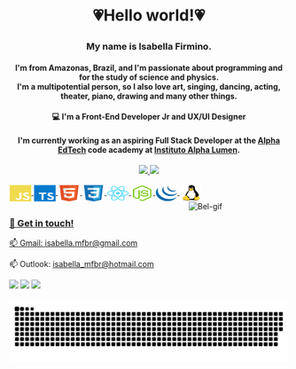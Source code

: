 # <p align="center"> 💗Hello world!💗 </p>




### <p align="center"> My name is Isabella Firmino. </p> 
#### <p align="center"> I'm from Amazonas, Brazil, and I'm  passionate about programming and for the study of science and physics. </br> I'm a multipotential person, so I also love art, singing, dancing, acting, theater, piano, drawing and many other things. </p>
#### <p align="center"> 💻 I'm a Front-End Developer Jr and UX/UI Designer</p>
#### <p align="center"> I'm currently working as an aspiring Full Stack Developer at the <a href="https://sejaalphaedtech.org.br/">Alpha EdTech</a> code academy at <a href="https://alphalumen.org.br/">Instituto Alpha Lumen</a>. </p>


 <div align="center">
  <a href="https://github.com/isobew">
  <img height="180em" src="https://github-readme-stats.vercel.app/api?username=isobew&show_icons=true&theme=dracula&include_all_commits=true&count_private=true"/>
  <img height="180em" src="https://github-readme-stats.vercel.app/api/top-langs/?username=isobew&layout=compact&langs_count=7&theme=dracula"/>
</div>
<div style="display: inline_block"><br>
  <img align="center" alt="Bel-Js" height="30" width="40" src="https://raw.githubusercontent.com/devicons/devicon/master/icons/javascript/javascript-plain.svg">
  <img align="center" alt="Bel-Ts" height="30" width="40" src="https://raw.githubusercontent.com/devicons/devicon/master/icons/typescript/typescript-plain.svg">
  <img align="center" alt="Bel-HTML" height="30" width="40" src="https://raw.githubusercontent.com/devicons/devicon/master/icons/html5/html5-original.svg">
  <img align="center" alt="Bel-CSS" height="30" width="40" src="https://raw.githubusercontent.com/devicons/devicon/master/icons/css3/css3-original.svg">
  <img align="center" alt="Bel-React" height="30" width="40" src="https://raw.githubusercontent.com/devicons/devicon/master/icons/react/react-original.svg">
  <img align="center" alt="Bel-Nodejs" height="30" width="40" src="https://raw.githubusercontent.com/devicons/devicon/master/icons/nodejs/nodejs-original.svg">
  <img align="center" alt="Bel-jquery" height="30" width="40" src="https://raw.githubusercontent.com/devicons/devicon/master/icons/jquery/jquery-original.svg">
  <img align="center" alt="Bel-jquery" height="30" width="40" src="https://raw.githubusercontent.com/devicons/devicon/master/icons/linux/linux-original.svg">
  <!--<img align="right" alt="Bel-gif" height="180" width="180" src="https://www.criarbanner.com.br/criargifs/a/7acc43c282a28704320e22ef771d8e21.gif">-->
  <img align="right" alt="Bel-gif" height="180" width="180" src="https://user-images.githubusercontent.com/78851164/133872890-ee677be0-a572-445a-ac15-4626b73a314c.gif">
</div>
   
   ##
<div>
 <h3> 💬 Get in touch! </h3> 
  <p>📫 Gmail: <a href="mailto:isabella.mfbr@gmail.com">isabella.mfbr@gmail.com</a> </p>
  <p>📫 Outlook: <a href="mailto:isabella.mfbr@gmail.com">isabella_mfbr@hotmail.com</a> </p>
<!--     <a href="" target="_blank"><img src="https://img.shields.io/badge/YouTube-FF0000?style=for-the-badge&logo=youtube&logoColor=white" target="_blank"></a> -->
    <a href="https://instagram.com/isobew" target="_blank"><img src="https://img.shields.io/badge/-Instagram-%23E4405F?style=for-the-badge&logo=instagram&logoColor=white" target="_blank"></a>
<!-- <a href="https://discord.gg/" target="_blank"><img src="https://img.shields.io/badge/Discord-7289DA?style=for-the-badge&logo=discord&logoColor=white" target="_blank"></a>--> 
    <a href = "mailto:isabella.mfbr@gmail.com"><img src="https://img.shields.io/badge/-Gmail-%23333?style=for-the-badge&logo=gmail&logoColor=white" target="_blank"></a>
    <a href="https://www.linkedin.com/in/isabellafirmino" target="_blank"><img src="https://img.shields.io/badge/-LinkedIn-%230077B5?style=for-the-badge&logo=linkedin&logoColor=white" target="_blank"></a> </br>
</div>

 ![Snake animation](https://github.com/isobew/isobew/blob/output/github-contribution-grid-snake.svg)


<!--
**isobew/isobew** is a ✨ _special_ ✨ repository because its `README.md` (this file) appears on your GitHub profile.

Here are some ideas to get you started:

- 🔭 I’m currently working on ...
- 🌱 I’m currently learning ...
- 👯 I’m looking to collaborate on ...
- 🤔 I’m looking for help with ...
- 💬 Ask me about ...
- 📫 How to reach me: ...
- 😄 Pronouns: ...
- ⚡ Fun fact: ...
-->
